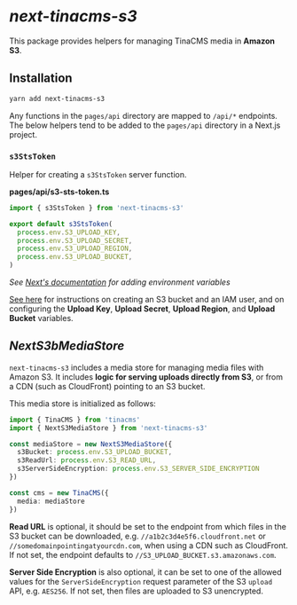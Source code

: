 # _next-tinacms-s3_

This package provides helpers for managing TinaCMS media in **Amazon S3**.

## Installation

```bash
yarn add next-tinacms-s3
```

Any functions in the `pages/api` directory are mapped to `/api/*` endpoints. The below helpers tend to be added to the `pages/api` directory in a Next.js project.

### `s3StsToken`

Helper for creating a `s3StsToken` server function.

**pages/api/s3-sts-token.ts**

```js
import { s3StsToken } from 'next-tinacms-s3'

export default s3StsToken(
  process.env.S3_UPLOAD_KEY,
  process.env.S3_UPLOAD_SECRET,
  process.env.S3_UPLOAD_REGION,
  process.env.S3_UPLOAD_BUCKET,
)
```

_See [Next's documentation](https://nextjs.org/docs/api-reference/next.config.js/environment-variables) for adding environment variables_

[See here](https://github.com/ryanto/next-s3-upload) for instructions on creating an S3 bucket and an IAM user, and on configuring the **Upload Key**, **Upload Secret**, **Upload Region**, and **Upload Bucket** variables.

## _NextS3bMediaStore_

`next-tinacms-s3` includes a media store for managing media files with Amazon S3. It includes **logic for serving uploads directly from S3**, or from a CDN (such as CloudFront) pointing to an S3 bucket.

This media store is initialized as follows:

```ts
import { TinaCMS } from 'tinacms'
import { NextS3MediaStore } from 'next-tinacms-s3'

const mediaStore = new NextS3MediaStore({
  s3Bucket: process.env.S3_UPLOAD_BUCKET,
  s3ReadUrl: process.env.S3_READ_URL,
  s3ServerSideEncryption: process.env.S3_SERVER_SIDE_ENCRYPTION
})

const cms = new TinaCMS({
  media: mediaStore
})

```

**Read URL** is optional, it should be set to the endpoint from which files in the S3 bucket can be downloaded, e.g. `//a1b2c3d4e5f6.cloudfront.net` or `//somedomainpointingatyourcdn.com`, when using a CDN such as CloudFront. If not set, the endpoint defaults to `//S3_UPLOAD_BUCKET.s3.amazonaws.com`.

**Server Side Encryption** is also optional, it can be set to one of the allowed values for the `ServerSideEncryption` request parameter of the S3 `upload` API, e.g. `AES256`. If not set, then files are uploaded to S3 unencrypted.
